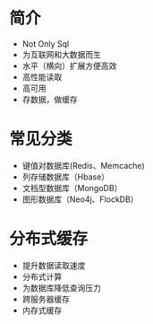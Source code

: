 <h1></h1>

# 简介
- Not Only Sql
- 为互联网和大数据而生
- 水平（横向）扩展方便高效
- 高性能读取
- 高可用
- 存数据，做缓存

# 常见分类
- 键值对数据库(Redis、Memcache)
- 列存储数据库（Hbase）
- 文档型数据库（MongoDB）
- 图形数据库（Neo4j、FlockDB）

# 分布式缓存
- 提升数据读取速度
- 分布式计算
- 为数据库降低查询压力
- 跨服务器缓存
- 内存式缓存

